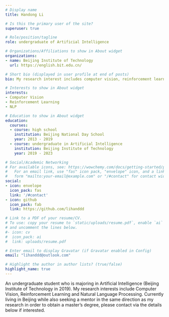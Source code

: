 ```yaml
---
# Display name
title: Handong Li

# Is this the primary user of the site?
superuser: true

# Role/position/tagline
role: undergraduate of Artificial Intelligence

# Organizations/Affiliations to show in About widget
organizations:
- name: Beijing Institute of Technology
  url: https://english.bit.edu.cn/

# Short bio (displayed in user profile at end of posts)
bio: My research interest includes computer vision, reinforcement learning and natural language processing.

# Interests to show in About widget
interests:
- Computer Vision
- Reinforcement Learning
- NLP

# Education to show in About widget
education:
  courses:
  - course: high school
    institution: Beijing National Day School
    year: 2013 - 2019
  - course: undergraduate in Artificial Intelligence
    institution: Beijing Institute of Technology
    year: 2019 - 2023

# Social/Academic Networking
# For available icons, see: https://wowchemy.com/docs/getting-started/page-builder/#icons
#   For an email link, use "fas" icon pack, "envelope" icon, and a link in the
#   form "mailto:your-email@example.com" or "/#contact" for contact widget.
social:
- icon: envelope
  icon_pack: fas
  link: '/#contact'
- icon: github
  icon_pack: fab
  link: https://github.com/lihanddd

# Link to a PDF of your resume/CV.
# To use: copy your resume to `static/uploads/resume.pdf`, enable `ai` icons in `params.toml`, 
# and uncomment the lines below.
#- icon: cv
#  icon_pack: ai
#  link: uploads/resume.pdf

# Enter email to display Gravatar (if Gravatar enabled in Config)
email: "lihanddd@outlook.com"

# Highlight the author in author lists? (true/false)
highlight_name: true
---
```


An undergraduate student who is majoring in Artificial Intelligence (Beijing Institute of Technology in 2019). My research interests include Computer Vision, Reinforcement Learning and Natural Language Processing. Currently living in Beijing while also seeking a mentor in the same direction as my research in order to obtain a master’s degree, please contact via the details below if interested. 
